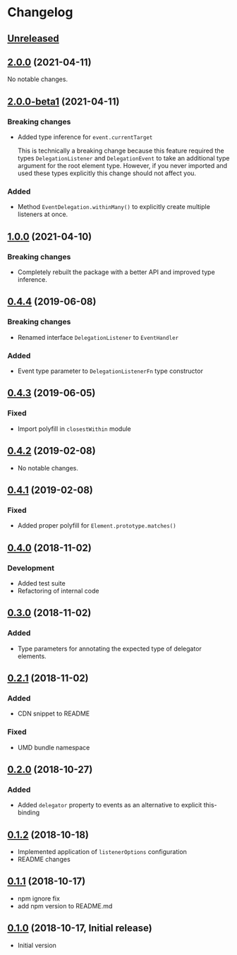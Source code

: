 # Changelog

## [Unreleased]

## [2.0.0] (2021-04-11)

No notable changes.

## [2.0.0-beta1] (2021-04-11)

### Breaking changes

- Added type inference for `event.currentTarget`

  This is technically a breaking change because this feature required the types `DelegationListener` and `DelegationEvent`
  to take an additional type argument for the root element type. However, if you never imported and used these types
  explicitly this change should not affect you.

### Added

- Method `EventDelegation.withinMany()` to explicitly create multiple listeners at once.

## [1.0.0] (2021-04-10)

### Breaking changes

- Completely rebuilt the package with a better API and improved type inference.

## [0.4.4] (2019-06-08)

### Breaking changes

- Renamed interface `DelegationListener` to `EventHandler`

### Added

- Event type parameter to `DelegationListenerFn` type constructor

## [0.4.3] (2019-06-05)

### Fixed

- Import polyfill in `closestWithin` module

## [0.4.2] (2019-02-08)

- No notable changes.

## [0.4.1] (2019-02-08)

### Fixed

- Added proper polyfill for `Element.prototype.matches()`

## [0.4.0] (2018-11-02)

### Development

- Added test suite
- Refactoring of internal code

## [0.3.0] (2018-11-02)

### Added

- Type parameters for annotating the expected type of delegator elements.

## [0.2.1] (2018-11-02)

### Added

- CDN snippet to README

### Fixed

- UMD bundle namespace

## [0.2.0] (2018-10-27)

### Added

- Added `delegator` property to events as an alternative to explicit this-binding

## [0.1.2] (2018-10-18)

- Implemented application of `listenerOptions` configuration
- README changes

## [0.1.1] (2018-10-17)

- npm ignore fix
- add npm version to README.md

## [0.1.0] (2018-10-17, Initial release)

- Initial version

[Unreleased]: https://github.com/JJWesterkamp/event-delegation/compare/v2.0.0...HEAD
[2.0.0]: https://github.com/JJWesterkamp/event-delegation/compare/v2.0.0-beta1...v2.0.0
[2.0.0-beta1]: https://github.com/JJWesterkamp/event-delegation/compare/v1.0.0...v2.0.0-beta1
[1.0.0]: https://github.com/JJWesterkamp/event-delegation/compare/v0.4.4...v1.0.0
[0.4.4]: https://github.com/JJWesterkamp/event-delegation/compare/v0.4.3...v0.4.4
[0.4.3]: https://github.com/JJWesterkamp/event-delegation/compare/v0.4.2...v0.4.3
[0.4.2]: https://github.com/JJWesterkamp/event-delegation/compare/v0.4.1...v0.4.2
[0.4.1]: https://github.com/JJWesterkamp/event-delegation/compare/v0.4.0...v0.4.1
[0.4.0]: https://github.com/JJWesterkamp/event-delegation/compare/v0.3.0...v0.4.0
[0.3.0]: https://github.com/JJWesterkamp/event-delegation/compare/v0.2.1...v0.3.0
[0.2.1]: https://github.com/JJWesterkamp/event-delegation/compare/v0.2.0...v0.2.1
[0.2.0]: https://github.com/JJWesterkamp/event-delegation/compare/v0.1.2...v0.2.0
[0.1.2]: https://github.com/JJWesterkamp/event-delegation/compare/v0.1.1...v0.1.2
[0.1.1]: https://github.com/JJWesterkamp/event-delegation/compare/v0.1.0...v0.1.1
[0.1.0]: https://github.com/JJWesterkamp/event-delegation/tree/v0.1.0
